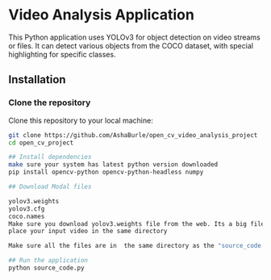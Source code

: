 # Video Analysis Application

This Python application uses YOLOv3 for object detection on video streams or files. It can detect various objects from the COCO dataset, with special highlighting for specific classes.

## Installation

### Clone the repository
Clone this repository to your local machine:
```sh
git clone https://github.com/AshaBurle/open_cv_video_analysis_project
cd open_cv_project

## Install dependencies
make sure your system has latest python version downloaded 
pip install opencv-python opencv-python-headless numpy

## Download Modal files

yolov3.weights
yolov3.cfg
coco.names
Make sure you download yolov3.weights file from the web. Its a big file takes some time to download.
place your input video in the same directory

Make sure all the files are in  the same directory as the "source_code.py" file

## Run the application
python source_code.py





